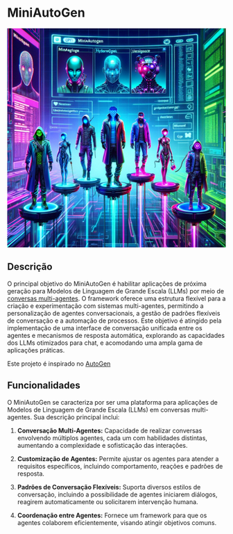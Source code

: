 # MiniAutoGen

![](miniautogen.png)

## Descrição
O principal objetivo do MiniAutoGen é habilitar aplicações de próxima geração para Modelos de Linguagem de Grande Escala (LLMs) por meio de [conversas multi-agentes](docs/chat-mult-agent.md). O framework oferece uma estrutura flexível para a criação e experimentação com sistemas multi-agentes, permitindo a personalização de agentes conversacionais, a gestão de padrões flexíveis de conversação e a automação de processos. Este objetivo é atingido pela implementação de uma interface de conversação unificada entre os agentes e mecanismos de resposta automática, explorando as capacidades dos LLMs otimizados para chat, e acomodando uma ampla gama de aplicações práticas.

Este projeto é inspirado no [AutoGen](https://github.com/microsoft/autogen) 

## Funcionalidades

O MiniAutoGen se caracteriza por ser uma plataforma para aplicações de Modelos de Linguagem de Grande Escala (LLMs) em conversas multi-agentes. Sua descrição principal inclui:

1. **Conversação Multi-Agentes:** Capacidade de realizar conversas envolvendo múltiplos agentes, cada um com habilidades distintas, aumentando a complexidade e sofisticação das interações.

2. **Customização de Agentes:** Permite ajustar os agentes para atender a requisitos específicos, incluindo comportamento, reações e padrões de resposta.

3. **Padrões de Conversação Flexíveis:** Suporta diversos estilos de conversação, incluindo a possibilidade de agentes iniciarem diálogos, reagirem automaticamente ou solicitarem intervenção humana.

4. **Coordenação entre Agentes:** Fornece um framework para que os agentes colaborem eficientemente, visando atingir objetivos comuns.